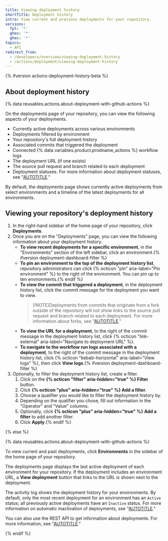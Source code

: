 ```yaml
---
title: Viewing deployment history
shortTitle: Deployment history
intro: View current and previous deployments for your repository.
versions:
  fpt: '*'
  ghes: '*'
  ghec: '*'
topics:
  - API
redirect_from:
  - /developers/overview/viewing-deployment-history
  - /actions/deployment/viewing-deployment-history
---
```

{% ifversion actions-deployment-history-beta %}

## About deployment history

{% data reusables.actions.about-deployment-with-github-actions %}

On the deployments page of your repository, you can view the following aspects of your deployments.

* Currently active deployments across various environments
* Deployments filtered by environment
* Your repository's full deployment history
* Associated commits that triggered the deployment
* Connected {% data variables.product.prodname_actions %} workflow logs
* The deployment URL (if one exists)
* The source pull request and branch related to each deployment
* Deployment statuses. For more information about deployment statuses, see "[AUTOTITLE](/rest/deployments/deployments#about-deployments)."

By default, the deployments page shows currently active deployments from select environments and a timeline of the latest deployments for all environments.

## Viewing your repository's deployment history

1. In the right-hand sidebar of the home page of your repository, click **Deployments**.
1. Once you are on the "Deployments" page, you can view the following information about your deployment history.
   * **To view recent deployments for a specific environment**, in the "Environments" section of the left sidebar, click an environment.{% ifversion deployment-dashboard-filter %}
   * **To pin an environment to the top of the deployment history list**, repository administrators can click {% octicon "pin" aria-label="Pin environment" %} to the right of the environment. You can pin up to ten environments.{% endif %}
   * **To view the commit that triggered a deployment**, in the deployment history list, click the commit message for the deployment you want to view.
      >[!NOTE]Deployments from commits that originate from a fork outside of the repository will not show links to the source pull request and branch related to each deployment. For more information about forks, see "[AUTOTITLE](/pull-requests/collaborating-with-pull-requests/working-with-forks/about-forks)."
   * **To view the URL for a deployment**, to the right of the commit message in the deployment history list, click {% octicon "link-external" aria-label="Navigate to deployment URL" %}.
   * **To navigate to the workflow run logs associated with a deployment**, to the right of the commit message in the deployment history list, click {% octicon "kebab-horizontal" aria-label="View logs" %}, then click **View logs**.{% ifversion deployment-dashboard-filter %}
1. Optionally, to filter the deployment history list, create a filter.
   1. Click on the **{% octicon "filter" aria-hidden="true"  %} Filter** button.
   1. Click **{% octicon "plus" aria-hidden="true"  %} Add a filter**.
   1. Choose a qualifier you would like to filter the deployment history by.
   1. Depending on the qualifier you chose, fill out information in the "Operator" and "Value" columns.
   1. Optionally, click **{% octicon "plus" aria-hidden="true"  %} Add a filter** to add another filter.
   1. Click **Apply**.{% endif %}

{% else %}

{% data reusables.actions.about-deployment-with-github-actions %}

To view current and past deployments, click **Environments** in the sidebar of the home page of your repository.

The deployments page displays the last active deployment of each environment for your repository. If the deployment includes an environment URL, a **View deployment** button that links to the URL is shown next to the deployment.

The activity log shows the deployment history for your environments. By default, only the most recent deployment for an environment has an `Active` status; all previously active deployments have an `Inactive` status. For more information on automatic inactivation of deployments, see "[AUTOTITLE](/rest/deployments#inactive-deployments)."

You can also use the REST API to get information about deployments. For more information, see "[AUTOTITLE](/rest/repos#deployments)."

{% endif %}
